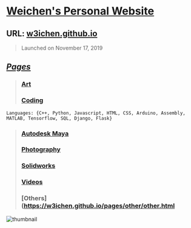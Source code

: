 # [Weichen's Personal Website](w3ichen.github.io)
## URL: [w3ichen.github.io](w3ichen.github.io)
> Launched on November 17, 2019

## [_Pages_](https://w3ichen.github.io/pages/searchall.html)
> ### [Art](https://w3ichen.github.io/pages/art/art.html)
> ### [Coding](https://w3ichen.github.io/pages/code/code.html)
```Languages: {C++, Python, Javascript, HTML, CSS, Arduino, Assembly, MATLAB, Tensorflow, SQL, Django, Flask} ```
> ### [Autodesk Maya](https://w3ichen.github.io/pages/maya/maya.html)
> ### [Photography](https://w3ichen.github.io/pages/photo/photo.html)
> ### [Solidworks](https://w3ichen.github.io/pages/solidworks/solidworks.html)
> ### [Videos](https://w3ichen.github.io/pages/video/video.html)
> ### [Others](https://w3ichen.github.io/pages/other/other.html

![thumbnail](https://w3ichen.github.io/thumbnail.jpg)
